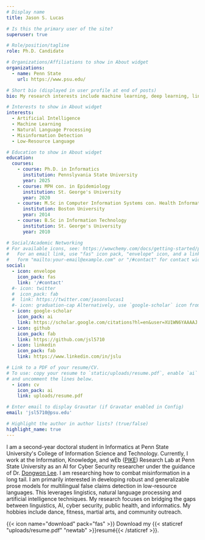 ```yaml
---
# Display name
title: Jason S. Lucas

# Is this the primary user of the site?
superuser: true

# Role/position/tagline
role: Ph.D. Candidate

# Organizations/Affiliations to show in About widget
organizations:
  - name: Penn State
    url: https://www.psu.edu/

# Short bio (displayed in user profile at end of posts)
bio: My research interests include machine learning, deep learning, lingisgistics, natural language processing, low-resource langauges and multilingualism.

# Interests to show in About widget
interests:
  - Artificial Intelligence
  - Machine Learning
  - Natural Language Processing
  - Misinformation Detection
  - Low-Resource Language 

# Education to show in About widget
education:
  courses:
    - course: Ph.D. in Informatics
      institution: Pennslyvania State University
      year: 2025
    - course: MPH con. in Epidemiology
      institution: St. George's University
      year: 2020
    - course: M.Sc in Computer Information Systems con. Health Informatics
      institution: Boston University
      year: 2014
    - course: B.Sc in Information Technology
      institution: St. George's University 
      year: 2010

# Social/Academic Networking
# For available icons, see: https://wowchemy.com/docs/getting-started/page-builder/#icons
#   For an email link, use "fas" icon pack, "envelope" icon, and a link in the
#   form "mailto:your-email@example.com" or "/#contact" for contact widget.
social:
  - icon: envelope
    icon_pack: fas
    link: '/#contact'
  #- icon: twitter
  #  icon_pack: fab
  #  link: https://twitter.com/jasonslucas1
  #- icon: graduation-cap Alternatively, use `google-scholar` icon from `ai` icon pack
  - icon: google-scholar 
    icon_pack: ai
    link: https://scholar.google.com/citations?hl=en&user=XU1WN6YAAAAJ
  - icon: github
    icon_pack: fab
    link: https://github.com/jsl5710
  - icon: linkedin
    icon_pack: fab
    link: https://www.linkedin.com/in/jslu

# Link to a PDF of your resume/CV.
# To use: copy your resume to `static/uploads/resume.pdf`, enable `ai` icons in `params.toml`,
# and uncomment the lines below.
  - icon: cv
    icon_pack: ai
    link: uploads/resume.pdf

# Enter email to display Gravatar (if Gravatar enabled in Config)
email: 'jsl5710@psu.edu'

# Highlight the author in author lists? (true/false)
highlight_name: true
---
```


I am a second-year doctoral student in Informatics at Penn State University's College of Information Science and Technology. Currently, I work at the Information, Knowledge, and wEb ([PIKE](https://pike.psu.edu/)) Research Lab at Penn State University as an AI for Cyber Security researcher under the guidance of Dr. [Dongwon Lee](https://pike.psu.edu/dongwon/). I am researching how to combat misinformation in a long tail. I am primarily interested in developing robust and generalizable prose models for multilingual false claims detection in low-resource languages. This leverages lingistics, natural language processing and artificial intelligence  techniques. My research focuses on bridging the gaps between linguistics, AI, cyber security, public health, and informatics. My hobbies include dance, fitness, martial arts, and community outreach.

 {{< icon name="download" pack="fas" >}} Download my {{< staticref "uploads/resume.pdf" "newtab" >}}resumé{{< /staticref >}}.


